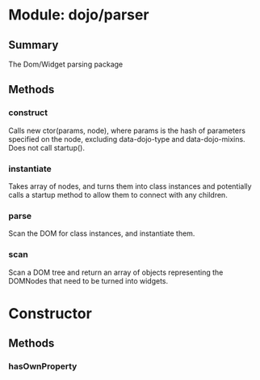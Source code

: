 # Module: dojo/parser

## Summary

The Dom/Widget parsing package
## Methods

### construct
Calls new ctor(params, node), where params is the hash of parameters specified on the node,
excluding data-dojo-type and data-dojo-mixins.   Does not call startup().

### instantiate
Takes array of nodes, and turns them into class instances and
potentially calls a startup method to allow them to connect with
any children.

### parse
Scan the DOM for class instances, and instantiate them.

### scan
Scan a DOM tree and return an array of objects representing the DOMNodes
that need to be turned into widgets.

# Constructor

## Methods

### hasOwnProperty


